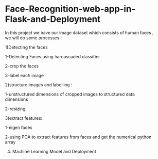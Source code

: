 # Face-Recognition-web-app-in-Flask-and-Deployment


In this project we have our image dataset which consists of human faces , we will do
some processes :

1)Detecting the faces

  1-Detecting Faces using harcascaded classifier

  2-crop the faces

  3-label each image

2)structure images and labelling :

  1-unstructured dimensions of cropped images to structured data dimensions

  2-resizing

3)extract features:

  1-eigen faces

  2-using PCA to extract features from faces and get the numerical python array

4) Machine Learning Model and Deployment
